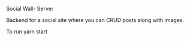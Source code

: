 Social Wall- Server

Backend for a social site where you can CRUD posts along with images.

To run
yarn start

